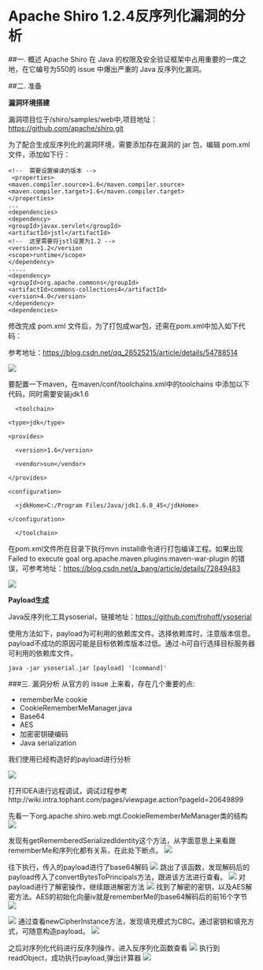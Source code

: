 # Apache Shiro 1.2.4反序列化漏洞的分析

##一. 概述
Apache Shiro 在 Java 的权限及安全验证框架中占用重要的一席之地，在它编号为550的 issue 中爆出严重的 Java 反序列化漏洞。

##二. 准备


**漏洞环境搭建**

漏洞项目位于/shiro/samples/web中,项目地址：https://github.com/apache/shiro.git

为了配合生成反序列化的漏洞环境，需要添加存在漏洞的 jar 包，编辑 pom.xml 文件，添加如下行：


    <!--  需要设置编译的版本 -->
     <properties>
    <maven.compiler.source>1.6</maven.compiler.source>
    <maven.compiler.target>1.6</maven.compiler.target>
    </properties>
    ...
    <dependencies>
    <dependency>
    <groupId>javax.servlet</groupId>
    <artifactId>jstl</artifactId>
    <!--  这里需要将jstl设置为1.2 -->
    <version>1.2</version
    <scope>runtime</scope>
    </dependency>
    .....
    <dependency>
    <groupId>org.apache.commons</groupId>
    <artifactId>commons-collections4</artifactId>
    <version>4.0</version>
    </dependency>
    <dependencies>


修改完成 pom.xml 文件后，为了打包成war包，还需在pom.xml中加入如下代码：

参考地址：https://blog.csdn.net/qq_26525215/article/details/54788514

![](https://i.imgur.com/mv6LybJ.png)

要配置一下maven，在maven/conf/toolchains.xml中的toolchains 中添加以下代码，同时需要安装jdk1.6

 
    
      <toolchain>
    
    <type>jdk</type>
    
    <provides>
    
      <version>1.6</version>
    
      <vendor>sun</vendor>
    
    </provides>
    
    <configuration>
    
      <jdkHome>C:/Program Files/Java/jdk1.6.0_45</jdkHome>
    
    </configuration>
    
      </toolchain>

在pom.xml文件所在目录下执行mvn install命令进行打包编译工程。如果出现Failed to execute goal org.apache.maven.plugins:maven-war-plugin 的错误，可参考地址：https://blog.csdn.net/a_bang/article/details/72849483

![](https://i.imgur.com/WRnonvv.png)


**Payload生成**

Java反序列化工具ysoserial，链接地址：https://github.com/frohoff/ysoserial

使用方法如下，payload为可利用的依赖库文件。选择依赖库时，注意版本信息。payload不成功的原因可能是目标依赖库版本过低。通过-h可自行选择目标服务器可利用的依赖库文件。

    java -jar ysoserial.jar [payload] '[command]'

###三. 漏洞分析
从官方的 issue 上来看，存在几个重要的点:

- rememberMe cookie
- CookieRememberMeManager.java
- Base64
- AES
- 加密密钥硬编码
- Java serialization

我们使用已经构造好的payload进行分析

![](https://i.imgur.com/OhvWkEO.png)

打开IDEA进行远程调试，调试过程参考http://wiki.intra.tophant.com/pages/viewpage.action?pageId=20649899

先看一下org.apache.shiro.web.mgt.CookieRememberMeManager类的结构
![](https://i.imgur.com/WkWCFyP.png)
 

发现有getRememberedSerializedIdentity这个方法，从字面意思上来看跟rememberMe和序列化都有关系，在此处下断点。
![](https://i.imgur.com/bOjNHzL.png)

往下执行，传入的payload进行了base64解码
![](https://i.imgur.com/S7zGBzV.png)
跳出了该函数，发现解码后的payload传入了convertBytesToPrincipals方法，跟进该方法进行查看。
![](https://i.imgur.com/HsuntJh.png)
对payload进行了解密操作，继续跟进解密方法
![](https://i.imgur.com/bLPKhZq.png)
找到了解密的密钥，以及AES解密方法。AES的初始化向量iv就是rememberMe的base64解码后的前16个字节
![](https://i.imgur.com/FhLI4Mp.png)

![](https://i.imgur.com/fjLys0J.png)
通过查看newCipherInstance方法，发现填充模式为CBC。通过密钥和填充方式，可随意构造payload。
![](https://i.imgur.com/TmTuan0.png)

之后对序列化代码进行反序列操作，进入反序列化函数查看
![](https://i.imgur.com/zFpno6t.png)
执行到readObject，成功执行payload,弹出计算器
![](https://i.imgur.com/3oTYTVj.png)